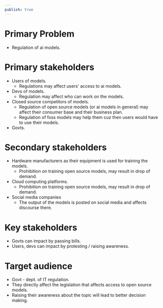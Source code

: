 ```yaml
---
publish: true
---
```


# Primary Problem
- Regulation of ai models.
# Primary stakeholders
- Users of models.
	- Regulations may affect users' access to ai models.
- Devs of models.
	- Regulation may affect who can work on the models.
- Closed source competitors of models.
	- Regulation of open source models (or ai models in general) may affect their consumer base and their business plan.
	- Regulation of foss models may help them cuz then users would have to use their models.
- Govts.
# Secondary stakeholders
- Hardware manufacturers as their equipment is used for training the models.
	- Prohibition on training open source models, may result in drop of demand.
- Cloud computing platforms.
	- Prohibition on training open source models, may result in drop of demand.
- Social media companies
	- The output of the models is posted on social media and affects discourse there.
# Key stakeholders
- Govts can impact by passing bills.
- Users, devs can impact by protesting / raising awareness.
# Target audience
- Govt - dept. of IT regulation.
- They directly affect the legislation that affects access to open source models.
- Raising their awareness about the topic will lead to better decision making.